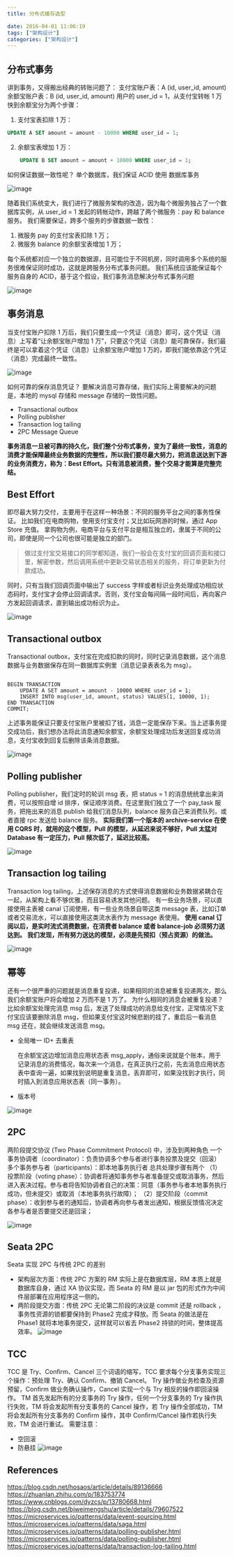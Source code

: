 ```yaml
---
title: 分布式缓存选型

date: 2016-04-01 11:06:19
tags: ["架构设计"]
categories: ["架构设计"]
---
```


## 分布式事务

讲到事务，又得搬出经典的转账问题了：
支付宝账户表：A (id, user_id, amount)
余额宝账户表：B (id, user_id, amount)
用户的 user_id = 1，从支付宝转帐 1 万快到余额宝分为两个步骤：

1. 支付宝表扣除 1 万：

``` sql
UPDATE A SET amount = amount - 10000 WHERE user_id = 1;
```

2. 余额宝表增加 1 万：

``` sql
    UPDATE B SET amount = amount + 10000 WHERE user_id = 1;
```

如何保证数据一致性呢？
单个数据库，我们保证 ACID 使用 数据库事务

![image](https://tva4.sinaimg.cn/large/a616b9a4gy1gmsyzidbnbj20wm0oygp1.jpg)

随着我们系统变大，我们进行了微服务架构的改造，因为每个微服务独占了一个数据库实例，从 user_id = 1 发起的转帐动作，跨越了两个微服务：pay 和 balance 服务。
我们需要保证，跨多个服务的步骤数据一致性：

1. 微服务 pay 的支付宝表扣除 1 万；
2. 微服务 balance 的余额宝表增加 1 万；

每个系统都对应一个独立的数据源，且可能位于不同机房，同时调用多个系统的服务很难保证同时成功，这就是跨服务分布式事务问题。
我们系统应该能保证每个服务自身的 ACID，基于这个假设，我们事务消息解决分布式事务问题

![image](https://tva4.sinaimg.cn/large/a616b9a4gy1gmt1e08nj1j20w20san0s.jpg)

## 事务消息

当支付宝账户扣除 1 万后，我们只要生成一个凭证（消息）即可，这个凭证（消息）上写着“让余额宝账户增加 1 万”，只要这个凭证（消息）能可靠保存，我们最终是可以拿着这个凭证（消息）让余额宝账户增加 1 万的，即我们能依靠这个凭证（消息）完成最终一致性。

![image](https://tvax2.sinaimg.cn/large/a616b9a4gy1gmt1oo0py1j20wj0rdq71.jpg)

如何可靠的保存消息凭证？
要解决消息可靠存储，我们实际上需要解决的问题是，本地的 mysql 存储和 message 存储的一致性问题。

* Transactional outbox
* Polling publisher
* Transaction log tailing
* 2PC Message Queue

**事务消息一旦被可靠的持久化，我们整个分布式事务，变为了最终一致性，消息的消费才能保障最终业务数据的完整性，所以我们要尽最大努力，把消息送达到下游的业务消费方，称为：Best Effort。只有消息被消费，整个交易才能算是完整完结。**

## Best Effort

即尽最大努力交付，主要用于在这样一种场景：不同的服务平台之间的事务性保证。
比如我们在电商购物，使用支付宝支付；又比如玩网游的时候，通过 App Store 充值。
拿购物为例，电商平台与支付平台是相互独立的，隶属于不同的公司，即使是同一个公司也很可能是独立的部门。

> 做过支付宝交易接口的同学都知道，我们一般会在支付宝的回调页面和接口里，解密参数，然后调用系统中更新交易状态相关的服务，将订单更新为付款成功。

同时，只有当我们回调页面中输出了 success 字样或者标识业务处理成功相应状态码时，支付宝才会停止回调请求。否则，支付宝会每间隔一段时间后，再向客户方发起回调请求，直到输出成功标识为止。

![image](https://tvax4.sinaimg.cn/large/a616b9a4gy1gmt3hrfckhj20ra0outcm.jpg)

## Transactional outbox

Transactional outbox，支付宝在完成扣款的同时，同时记录消息数据，这个消息数据与业务数据保存在同一数据库实例里（消息记录表表名为 msg）。

```

BEGIN TRANSACTION
    UPDATE A SET amount = amount - 10000 WHERE user_id = 1;
    INSERT INTO msg(user_id, amount, status) VALUES(1, 10000, 1);
END TRANSACTION
COMMIT;
```

上述事务能保证只要支付宝账户里被扣了钱，消息一定能保存下来。当上述事务提交成功后，我们想办法将此消息通知余额宝，余额宝处理成功后发送回复成功消息，支付宝收到回复后删除该条消息数据。

![image](https://tvax4.sinaimg.cn/large/a616b9a4gy1gmt3j1l4hrj20wb0ptjuz.jpg)

## Polling publisher

Polling publisher，我们定时的轮训 msg 表，把 status = 1 的消息统统拿出来消费，可以按照自增 id 排序，保证顺序消费。在这里我们独立了一个  pay_task 服务，把拖出来的消息 publish 给我们消息队列，balance 服务自己来消费队列，或者直接 rpc 发送给 balance 服务。
**实际我们第一个版本的 archive-service 在使用 CQRS 时，就用的这个模型，Pull 的模型，从延迟来说不够好，Pull 太猛对 Database 有一定压力，Pull 频次低了，延迟比较高。**

![image](https://tvax3.sinaimg.cn/large/a616b9a4gy1gmt3kal54ij20wh0qf0wy.jpg)

## Transaction log tailing

Transaction log tailing，上述保存消息的方式使得消息数据和业务数据紧耦合在一起，从架构上看不够优雅，而且容易诱发其他问题。
有一些业务场景，可以直接使用主表被 canal 订阅使用，有一些业务场景自带这类 message 表，比如订单或者交易流水，可以直接使用这类流水表作为 message 表使用。
**使用 canal 订阅以后，是实时流式消费数据，在消费者 balance 或者 balance-job 必须努力送达到。**
**我们发现，所有努力送达的模型，必须是先预扣（预占资源）的做法。**

![image](https://tvax4.sinaimg.cn/large/a616b9a4gy1gmt3xjrx59j20vi0ppq6z.jpg)

## 幂等

还有一个很严重的问题就是消息重复投递，如果相同的消息被重复投递两次，那么我们余额宝账户将会增加 2 万而不是 1 万了。
为什么相同的消息会被重复投递？比如余额宝处理完消息 msg 后，发送了处理成功的消息给支付宝，正常情况下支付宝应该要删除消息 msg，但如果支付宝这时候悲剧的挂了，重启后一看消息 msg 还在，就会继续发送消息 msg。

* 全局唯一 ID+ 去重表

    在余额宝这边增加消息应用状态表 msg_apply，通俗来说就是个账本，用于记录消息的消费情况，每次来一个消息，在真正执行之前，先去消息应用状态表中查询一遍，如果找到说明是重复消息，丢弃即可，如果没找到才执行，同时插入到消息应用状态表（同一事务）。

* 版本号

![image](https://tvax4.sinaimg.cn/large/a616b9a4gy1gmt402rkcdj20vo0arwju.jpg)

## 2PC

两阶段提交协议 (Two Phase Commitment Protocol) 中，涉及到两种角色
一个事务协调者（coordinator）：负责协调多个参与者进行事务投票及提交（回滚）
多个事务参与者（participants）：即本地事务执行者
总共处理步骤有两个
（1）投票阶段（voting phase）：协调者将通知事务参与者准备提交或取消事务，然后进入表决过程。参与者将告知协调者自己的决策：同意（事务参与者本地事务执行成功，但未提交）或取消（本地事务执行故障）；
（2）提交阶段（commit phase）：收到参与者的通知后，协调者再向参与者发出通知，根据反馈情况决定各参与者是否要提交还是回滚；

![image](https://tvax1.sinaimg.cn/large/a616b9a4gy1gmt412xet8j219w0v64qp.jpg)

## Seata 2PC

Seata 实现 2PC 与传统 2PC 的差别

* 架构层次方面：传统 2PC 方案的 RM 实际上是在数据库层，RM 本质上就是数据库自身，通过 XA 协议实现，而 Seata 的 RM 是以 jar 包的形式作为中间件层部署在应用程序这一侧的。
* 两阶段提交方面：传统 2PC 无论第二阶段的决议是 commit 还是 rollback ，事务性资源的锁都要保持到 Phase2 完成才释放。而 Seata 的做法是在 Phase1 就将本地事务提交，这样就可以省去 Phase2 持锁的时间，整体提高效率。
![image](https://tva1.sinaimg.cn/large/a616b9a4gy1gmt433vcx5j20we0gm7bm.jpg)

## TCC

TCC 是 Try、Conﬁrm、Cancel 三个词语的缩写，TCC 要求每个分支事务实现三个操作：预处理 Try、确认 Conﬁrm、撤销 Cancel。
Try 操作做业务检查及资源预留，Conﬁrm 做业务确认操作，Cancel 实现一个与 Try 相反的操作即回滚操作。
TM 首先发起所有的分支事务的 Try 操作，任何一个分支事务的 Try 操作执行失败，TM 将会发起所有分支事务的 Cancel 操作，若 Try 操作全部成功，TM 将会发起所有分支事务的 Conﬁrm 操作，其中 Conﬁrm/Cancel 操作若执行失败，TM 会进行重试。
需要注意：
- 空回滚
- 防悬挂
![image](https://tva1.sinaimg.cn/large/a616b9a4gy1gmt45mx8omj20wm0s2gq3.jpg)

## References

https://blog.csdn.net/hosaos/article/details/89136666
https://zhuanlan.zhihu.com/p/183753774
https://www.cnblogs.com/dyzcs/p/13780668.html
https://blog.csdn.net/bjweimengshu/article/details/79607522
https://microservices.io/patterns/data/event-sourcing.html
https://microservices.io/patterns/data/saga.html
https://microservices.io/patterns/data/polling-publisher.html
https://microservices.io/patterns/data/polling-publisher.html
https://microservices.io/patterns/data/transaction-log-tailing.html
